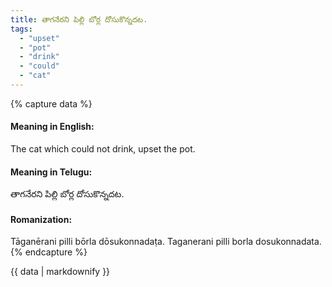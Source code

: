 ```yaml
---
title: తాగనేరని పిల్లి బోర్ల దోసుకొన్నదట.
tags:
  - "upset"
  - "pot"
  - "drink"
  - "could"
  - "cat"
---
```


{% capture data %}
#### Meaning in English:
The cat which could not drink, upset the pot.

#### Meaning in Telugu:
తాగనేరని పిల్లి బోర్ల దోసుకొన్నదట.

#### Romanization:
Tāganērani pilli bōrla dōsukonnadaṭa.
Taganerani pilli borla dosukonnadata.
{% endcapture %}

{{ data | markdownify }}

